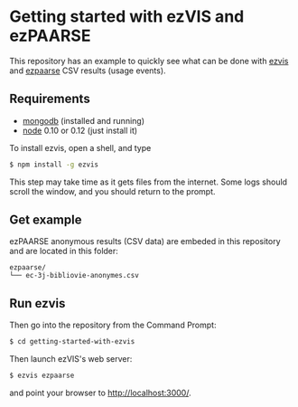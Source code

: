 # Getting started with ezVIS and ezPAARSE

This repository has an example to quickly see what can be done with
[ezvis](https://github.com/madec-project/ezvis/) and [ezpaarse](https://github.com/ezpaarse-project/ezpaarse) CSV results (usage events).

## Requirements

- [mongodb](http://docs.mongodb.org/manual/installation/) (installed and running)
- [node](http://nodejs.org/) 0.10 or 0.12 (just install it)

To install ezvis, open a shell, and type 

```sh
$ npm install -g ezvis
```

This step may take time as it gets files from the internet.
Some logs should scroll the window, and you should return to the prompt.

## Get example

ezPAARSE anonymous results (CSV data) are embeded in this repository and are located in this folder: 

```
ezpaarse/
└── ec-3j-bibliovie-anonymes.csv
```

## Run ezvis

Then go into the repository from the Command Prompt:

```sh
$ cd getting-started-with-ezvis
```

Then launch ezVIS's web server:

```sh
$ ezvis ezpaarse
```

and point your browser to [http://localhost:3000/](http://localhost:3000/).
